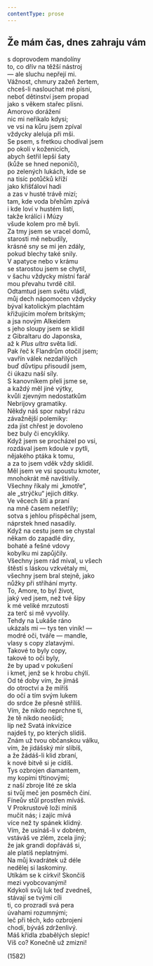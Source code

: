 ```yaml
---
contentType: prose
---
```


## Že mám čas, dnes zahraju vám

s doprovodem mandolíny  
to, co dřív na těžší nástroj  
— ale sluchu nepřejí mi.  
Vážnost, chmury zažeň žertem,  
chceš-li naslouchat mé písni,  
neboť dětinství jsem propad  
jako s věkem stařec plísni.  
Amorovo dorážení  
nic mi neříkalo kdysi;  
ve vsi na kůru jsem zpíval  
vždycky aleluja při mši.  
Se psem, s fretkou chodíval jsem  
po okolí v koženicích,  
abych šetřil lepší šaty  
(kůže se hned neponičí),  
po zelených lukách, kde se  
na tisíc potůčků kříží  
jako křišťáloví hadi  
a zas v husté trávě mizí;  
tam, kde voda břehům zpívá  
i kde loví v hustém listí,  
takže králíci i Múzy  
všude kolem pro mě byli.  
Za tmy jsem se vracel domů,  
starosti mě nebudily,  
krásné sny se mi jen zdály,  
pokud blechy také snily.  
V apatyce nebo v krámu  
se starostou jsem se chytil,  
v šachu vždycky místní farář  
mou převahu tvrdě cítil.  
Odtamtud jsem světu vládl,  
můj dech nápomocen vždycky  
býval katolickým plachtám  
křižujícím mořem britským;  
a jsa novým Alkeidem  
s jeho sloupy jsem se klidil  
z Gibraltaru do Japonska,  
až k _Plus ultra_ světa lidí.  
Pak řeč k Flandrům otočil jsem;  
vavřín válek nezdařilých  
buď důvtipu přisoudil jsem,  
či úkazu naší síly.  
S kanovníkem přeli jsme se,  
a každý měl jiné výtky,  
kvůli zjevným nedostatkům  
Nebrijovy gramatiky.  
Někdy náš spor nabyl rázu  
závažnější polemiky:  
zda jíst chřest je dovoleno  
bez buly či encykliky.  
Když jsem se procházel po vsi,  
rozdával jsem kdoule v pytli,  
nějakého ptáka k tomu,  
a za to jsem vděk vždy sklidil.  
Měl jsem ve vsi spoustu kmoter,  
mnohokrát mě navštívily.  
Všechny říkaly mi „kmotře“,  
ale „strýčku“ jejich dítky.  
Ve věcech šití a praní  
na mně časem nešetřily;  
sotva s jehlou přispěchal jsem,  
náprstek hned nasadily.  
Když na cestu jsem se chystal  
někam do zapadlé díry,  
bohaté a fešné vdovy  
kobylku mi zapůjčily.  
Všechny jsem rád míval, u všech  
štěstí s láskou vzkvétaly mi,  
všechny jsem bral stejně, jako  
nůžky při stříhání myrty.  
To, Amore, to byl život,  
jaký ved jsem, než tvé šípy  
k mé veliké mrzutosti  
za terč si mě vyvolily.  
Tehdy na Lukáše ráno  
ukázals mi — tys ten viník! —  
modré oči, tváře — mandle,  
vlasy s copy zlatavými.  
Takové to byly copy,  
takové to oči byly,  
že by upad v pokušení  
i kmet, jenž se k hrobu chýlí.  
Od té doby vím, že jímáš  
do otroctví a že míříš  
do očí a tím svým lukem  
do srdce že přesně střílíš.  
Vím, že nikdo neprchne ti,  
že tě nikdo neošidí;  
líp než Svatá inkvizice  
najdeš ty, po kterých slídíš.  
Znám už tvou občanskou válku,  
vím, že jidášský mír slíbíš,  
a že žádáš-li klid zbraní,  
k nové bitvě si je cídíš.  
Tys ozbrojen diamantem,  
my kopími třtinovými;  
z naší zbroje lité ze skla  
si tvůj meč jen posměch činí.  
Fíneův stůl prostřen míváš.  
V Prokrustově loži míníš  
mučit nás; i zajíc mívá  
více než ty spánek klidný.  
Vím, že usínáš-li v dobrém,  
vstáváš ve zlém, zcela jiný;  
že jak grandi dopřáváš si,  
ale platíš neplatnými.  
Na můj kvadrátek už déle  
nedělej si laskominy.  
Utíkám se k církvi! Skončíš  
mezi vyobcovanými!  
Kdykoli svůj luk teď zvedneš,  
stávají se tvými cíli  
ti, co prozradí svá pera  
úvahami rozumnými;  
leč při těch, kdo ozbrojeni  
chodí, býváš zdrženlivý.  
Máš křídla zbabělých slepic!  
Víš co? Konečně už zmizni!

(1582)
